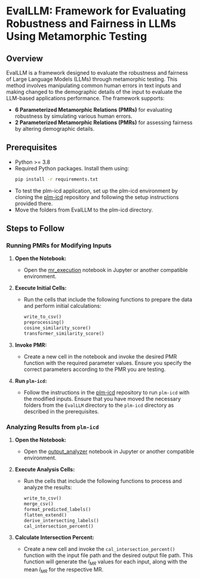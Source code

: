 # EvalLLM: Framework for Evaluating Robustness and Fairness in LLMs Using Metamorphic Testing

## Overview

EvalLLM is a framework designed to evaluate the robustness and fairness of Large Language Models (LLMs) through metamorphic testing. This method involves manipulating common human errors in text inputs and making changed to the demographic details of the input to evaluate the LLM-based applications performance. The framework supports:

- **6 Parameterized Metamorphic Relations (PMRs)** for evaluating robustness by simulating various human errors.
- **2 Parameterized Metamorphic Relations (PMRs)** for assessing fairness by altering demographic details.

## Prerequisites

- Python >= 3.8
- Required Python packages. Install them using:
  ```bash
  pip install -r requirements.txt
- To test the plm-icd application, set up the plm-icd environment by cloning the [plm-icd](https://github.com/MiuLab/PLM-ICD) repository and following the setup instructions provided there.
- Move the folders from EvalLLM to the plm-icd directory. 

## Steps to Follow

### Running PMRs for Modifying Inputs

1. **Open the Notebook:**
   - Open the [mr_execution](notebook/mr_execution.ipynb) notebook in Jupyter or another compatible environment.

2. **Execute Initial Cells:**
   - Run the cells that include the following functions to prepare the data and perform initial calculations:
     ```python
     write_to_csv()
     preprocessing()
     cosine_similarity_score()
     transformer_similarity_score()
     ```

3. **Invoke PMR:**
   - Create a new cell in the notebook and invoke the desired PMR function with the required parameter values. Ensure you specify the correct parameters according to the PMR you are testing.

4. **Run `plm-icd`:**
   - Follow the instructions in the [plm-icd](https://github.com/MiuLab/PLM-ICD) repository to run `plm-icd` with the modified inputs. Ensure that you have moved the necessary folders from the `EvalLLM` directory to the `plm-icd` directory as described in the prerequisites.

### Analyzing Results from `plm-icd`

1. **Open the Notebook:**
   - Open the [output_analyzer](notebook/output_analyzer.ipynb) notebook in Jupyter or another compatible environment.

2. **Execute Analysis Cells:**
   - Run the cells that include the following functions to process and analyze the results:
     ```python
     write_to_csv()
     merge_csv()
     format_predicted_labels()
     flatten_extend()
     derive_intersecting_labels()
     cal_intersection_percent()
     ```

3. **Calculate Intersection Percent:**
   - Create a new cell and invoke the `cal_intersection_percent()` function with the input file path and the desired output file path. This function will generate the $I_{MR}$ values for each input, along with the mean $I_{MR}$ for the respective MR.